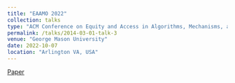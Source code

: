 ```yaml
---
title: "EAAMO 2022"
collection: talks
type: "ACM Conference on Equity and Access in Algorithms, Mechanisms, and Optimization"
permalink: /talks/2014-03-01-talk-3
venue: "George Mason University"
date: 2022-10-07
location: "Arlington VA, USA"
---
```


[Paper](https://arxiv.org/abs/2110.00734)
